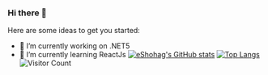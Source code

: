 ### Hi there 👋

Here are some ideas to get you started:

- 🔭 I’m currently working on .NET5
- 🌱 I’m currently learning ReactJs
[![eShohag's GitHub stats](https://github-readme-stats.vercel.app/api?username=eshohag&count_private=true&show_icons=true&theme=radical)](https://github.com/eshohag/github-readme-stats)
[![Top Langs](https://github-readme-stats.vercel.app/api/top-langs/?username=eshohag)](https://github.com/eshohag/github-readme-stats)
![Visitor Count](https://profile-counter.glitch.me/eshohag/count.svg)

<!--
**eshohag/eshohag** is a ✨ _special_ ✨ repository because its `README.md` (this file) appears on your GitHub profile.

Here are some ideas to get you started:

- 🔭 I’m currently working on ...
- 🌱 I’m currently learning ...
- 👯 I’m looking to collaborate on ...
- 🤔 I’m looking for help with ...
- 💬 Ask me about ...
- 📫 How to reach me: ...
- 😄 Pronouns: ...
- ⚡ Fun fact: ...
-->
